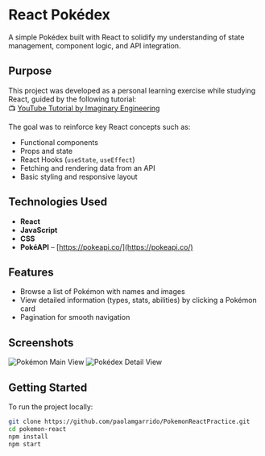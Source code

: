 # React Pokédex

A simple Pokédex built with React to solidify my understanding of state management, component logic, and API integration.

## Purpose

This project was developed as a personal learning exercise while studying React, guided by the following tutorial:  
📺 [YouTube Tutorial by Imaginary Engineering](https://youtu.be/Iz5iNOMCIjY?si=MxhgmBlOsBGTjI2o)

The goal was to reinforce key React concepts such as:

- Functional components
- Props and state
- React Hooks (`useState`, `useEffect`)
- Fetching and rendering data from an API
- Basic styling and responsive layout

## Technologies Used

- **React**
- **JavaScript**
- **CSS** 
- **PokéAPI** – [https://pokeapi.co/](https://pokeapi.co/)

## Features

- Browse a list of Pokémon with names and images
- View detailed information (types, stats, abilities) by clicking a Pokémon card
- Pagination for smooth navigation

## Screenshots

![Pokémon Main View](https://github.com/user-attachments/assets/3d75e2cb-d963-4b2e-94be-4c9b711f6d1f)
![Pokédex Detail View](https://github.com/user-attachments/assets/f4af0a77-27bc-4d85-8fba-e0ac1a46cc97)

## Getting Started

To run the project locally:

```bash
git clone https://github.com/paolamgarrido/PokemonReactPractice.git
cd pokemon-react
npm install
npm start
